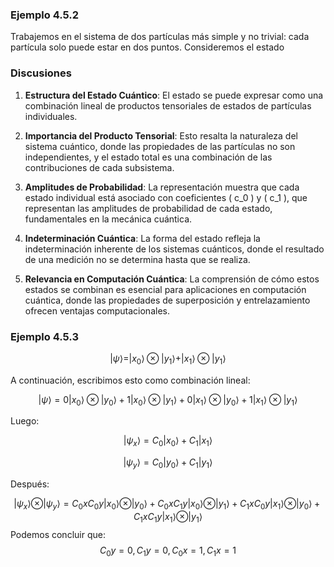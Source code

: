 ### Ejemplo 4.5.2
 
Trabajemos en el sistema de dos partículas más simple y no trivial: cada partícula solo puede estar en dos puntos. Consideremos el estado
 
 
### Discusiones
 
1. **Estructura del Estado Cuántico**: El estado se puede expresar como una combinación lineal de productos tensoriales de estados de partículas individuales.
 
2. **Importancia del Producto Tensorial**: Esto resalta la naturaleza del sistema cuántico, donde las propiedades de las partículas no son independientes, y el estado total es una combinación de las contribuciones de cada subsistema.
 
3. **Amplitudes de Probabilidad**: La representación muestra que cada estado individual está asociado con coeficientes \( c_0 \) y \( c_1 \), que representan las amplitudes de probabilidad de cada estado, fundamentales en la mecánica cuántica.
 
4. **Indeterminación Cuántica**: La forma del estado refleja la indeterminación inherente de los sistemas cuánticos, donde el resultado de una medición no se determina hasta que se realiza.
 
5. **Relevancia en Computación Cuántica**: La comprensión de cómo estos estados se combinan es esencial para aplicaciones en computación cuántica, donde las propiedades de superposición y entrelazamiento ofrecen ventajas computacionales.
 
 
### Ejemplo 4.5.3
 
$$
|\psi\rangle = |x_0\rangle \otimes |y_1\rangle + |x_1\rangle \otimes |y_1\rangle
$$
 
A continuación, escribimos esto como combinación lineal:
 
$$
|\psi\rangle = 0|x_0\rangle \otimes |y_0\rangle + 1|x_0\rangle \otimes |y_1\rangle + 0|x_1\rangle \otimes |y_0\rangle + 1|x_1\rangle \otimes |y_1\rangle
$$
 
Luego:
 
$$
|\psi_x\rangle = C_0|x_0\rangle + C_1|x_1\rangle 
$$
 
$$
|\psi_y\rangle = C_0|y_0\rangle + C_1|y_1\rangle
$$
 
Después:
 
$$
|\psi_x\rangle \otimes |\psi_y\rangle = C_0xC_0y|x_0\rangle \otimes |y_0\rangle + C_0xC_1y|x_0\rangle \otimes |y_1\rangle + C_1xC_0y|x_1\rangle \otimes |y_0\rangle + C_1xC_1y|x_1\rangle \otimes |y_1\rangle
$$
Podemos concluir que:
$$
C_0y = 0,
C_1y = 0,
C_0x = 1,
C_1x = 1
$$



